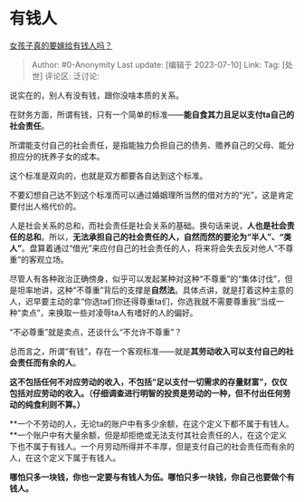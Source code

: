 # 有钱人
[女孩子真的要嫁给有钱人吗？](https://www.zhihu.com/question/292422462/answer/2799230911)

> Author: #0-Anonymity
> Last update: [编辑于 2023-07-10]
> Link:
> Tag: [处世]
> 评论区:
> 泛讨论:

说实在的，别人有没有钱，跟你没啥本质的关系。

在财务方面，所谓有钱，只有一个简单的标准——**能自食其力且足以支付ta自己的社会责任**。

所谓能支付自己的社会责任，是指能独力负担自己的债务、赡养自己的父母、能分担应分的抚养子女的成本。

这个标准是双向的，也就是双方都要各自达到这个标准。

不要幻想自己达不到这个标准而可以通过婚姻理所当然的借对方的“光”，这是肯定要付出人格代价的。

人是社会关系的总和，而社会责任是社会关系的基础。换句话来说，**人也是社会责任的总和**。所以，**无法承担自己的社会责任的人，自然而然的要沦为“半人”、“类人”**。盘算着通过“借光”来应付自己的社会责任的人，将来将会失去反对他人“不尊重”的客观立场。

尽管人有各种政治正确傍身，似乎可以发起某种对这种“不尊重”的“集体讨伐”，但是坦率地讲，这种“不尊重”背后的支撑是**自然法**。具体点讲，就是打着这种主意的人，迟早要主动的拿“你选ta们你还得尊重ta们，你选我就不需要尊重我”当成一种“卖点”，来换取一些对凌辱ta人有嗜好的人的偏好。

“不必尊重”就是卖点，还谈什么“不允许不尊重”？

总而言之，所谓“有钱”，存在一个客观标准——就是**其劳动收入可以支付自己的社会责任而有余的人**。

**这不包括任何不对应劳动的收入，不包括“足以支付一切需求的存量财富”，仅仅包括对应劳动的收入。（仔细调查进行明智的投资是劳动的一种，但不付出任何劳动的纯食利则不算。）**

**一个不劳动的人，无论ta的账户中有多少余额，在这个定义下都不属于有钱人。**一个账户中有大量余额，但是却拒绝或无法支付其社会责任的人，在这个定义下也不属于有钱人。一个月劳动所得并不丰厚，但是支付自己的社会责任而有余的人，在这个定义下属于有钱人。

**哪怕只多一块钱，你也一定要与有钱人为伍。哪怕只多一块钱，你自己也要做个有钱人。**